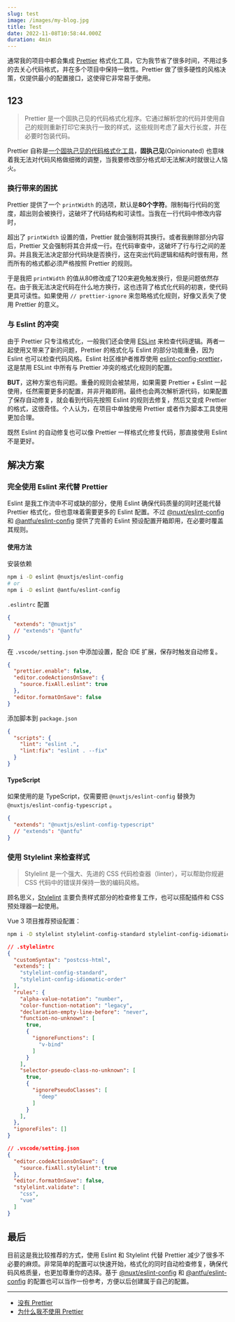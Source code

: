 ```yaml
---
slug: test
image: /images/my-blog.jpg
title: Test
date: 2022-11-08T10:58:44.000Z
duration: 4min
---
```


通常我的项目中都会集成 [Prettier](https://prettier.io/) 格式化工具，它为我节省了很多时间，不用过多的去关心代码格式，并在多个项目中保持一致性。Prettier 做了很多硬性的风格决策，仅提供最小的配置接口，这使得它非常易于使用。

## 123

> Prettier 是一个固执己见的代码格式化程序。它通过解析您的代码并使用自己的规则重新打印它来执行一致的样式，这些规则考虑了最大行长度，并在必要时包装代码。

Prettier 自称是[一个固执己见的代码格式化工具](https://github.com/prettier/prettier)，**固执己见**(Opinionated) 也意味着我无法对代码风格做细微的调整，当我要修改部分格式却无法解决时就很让人恼火。

### 换行带来的困扰

Prettier 提供了一个 `printWidth` 的选项，默认是**80个字符**。限制每行代码的宽度，超出则会被换行，这破坏了代码结构和可读性。当我在一行代码中修改内容时，

超出了 `printWidth` 设置的值，Prettier 就会强制将其换行。或者我删除部分内容后，Prettier 又会强制将其合并成一行。在代码审查中，这破坏了行与行之间的差异。并且我无法决定部分代码块是否换行，这在突出代码逻辑和结构时很有用，然而所有的格式都必须严格按照 Prettier 的规则。

于是我把 `printWidth` 的值从80修改成了120来避免触发换行，但是问题依然存在。由于我无法决定代码在什么地方换行，这也违背了格式化代码的初衷，使代码更具可读性。如果使用 `// prettier-ignore` 来忽略格式化规则，好像又丢失了使用 Prettier 的意义。

### 与 Eslint 的冲突

由于 Prettier 只专注格式化，一般我们还会使用 [ESLint](http://eslint.cn/) 来检查代码逻辑。两者一起使用又带来了新的问题，Prettier 的格式化与 Eslint 的部分功能重叠，因为 Eslint 也可以检查代码风格。Eslint 社区维护者推荐使用 [eslint-config-prettier](https://github.com/prettier/eslint-config-prettier)，这是禁用 ESLint 中所有与 Prettier 冲突的格式化规则的配置。

**BUT**，这种方案也有问题。重叠的规则会被禁用，如果需要 Prettier + Eslint 一起使用，任然需要更多的配置，并非开箱即用。最终也会两次解析源代码，如果配置了保存自动修复，就会看到代码先按照 Eslint 的规则去修复，然后又变成 Prettier 的格式，这很奇怪。个人认为，在项目中单独使用 Prettier 或者作为脚本工具使用更加合理。

既然 Eslint 的自动修复也可以像 Prettier 一样格式化修复代码，那直接使用 Eslint 不是更好。

## 解决方案

### 完全使用 Eslint 来代替 Prettier

Eslint 是我工作流中不可或缺的部分，使用 Eslint 确保代码质量的同时还能代替 Prettier 格式化，但也意味着需要更多的 Eslint 配置。不过 [@nuxt/eslint-config](https://github.com/nuxt/eslint-config) 和 [@antfu/eslint-config](https://github.com/antfu/eslint-config) 提供了完善的 Eslint 预设配置开箱即用，在必要时覆盖其规则。

#### 使用方法

安装依赖

```bash
npm i -D eslint @nuxtjs/eslint-config
# or
npm i -D eslint @antfu/eslint-config
```

`.eslintrc` 配置

```json
{
  "extends": "@nuxtjs"
  // "extends": "@antfu"
}
```

在 `.vscode/setting.json` 中添加设置，配合 IDE 扩展，保存时触发自动修复。

```json
{
  "prettier.enable": false,
  "editor.codeActionsOnSave": {
    "source.fixAll.eslint": true
  },
  "editor.formatOnSave": false
}
```

添加脚本到 `package.json`

```json
{
  "scripts": {
    "lint": "eslint .",
    "lint:fix": "eslint . --fix"
  }
}
```

#### TypeScript

如果使用的是 TypeScript，仅需要把 `@nuxtjs/eslint-config` 替换为 `@nuxtjs/eslint-config-typescript` 。

```json
{
  "extends": "@nuxtjs/eslint-config-typescript"
  // "extends": "@antfu"
}
```

### 使用 Stylelint 来检查样式

> Stylelint 是一个强大、先进的 CSS 代码检查器（linter），可以帮助你规避 CSS 代码中的错误并保持一致的编码风格。

顾名思义，[Stylelint](https://stylelint.io/) 主要负责样式部分的检查修复工作，也可以搭配插件和 CSS 预处理器一起使用。

Vue 3 项目推荐预设配置：

```bash
npm i -D stylelint stylelint-config-standard stylelint-config-idiomatic-order postcss-html
```

```json
// .stylelintrc
{
  "customSyntax": "postcss-html",
  "extends": [
    "stylelint-config-standard",
    "stylelint-config-idiomatic-order"
  ],
  "rules": {
    "alpha-value-notation": "number",
    "color-function-notation": "legacy",
    "declaration-empty-line-before": "never",
    "function-no-unknown": [
      true,
      {
        "ignoreFunctions": [
          "v-bind"
        ]
      }
    ],
    "selector-pseudo-class-no-unknown": [
      true,
      {
        "ignorePseudoClasses": [
          "deep"
        ]
      }
    ],
  },
  "ignoreFiles": []
}
```

```json
// .vscode/setting.json
{
  "editor.codeActionsOnSave": {
    "source.fixAll.stylelint": true
  },
  "editor.formatOnSave": false,
  "stylelint.validate": [
    "css",
    "vue"
  ]
}
```

## 最后

目前这是我比较推荐的方式，使用 Eslint 和 Stylelint 代替 Prettier 减少了很多不必要的麻烦。非常简单的配置可以快速开始，格式化的同时自动检查修复，确保代码风格质量，也更加尊重你的选择。基于 [@nuxt/eslint-config](https://github.com/nuxt/eslint-config) 和 [@antfu/eslint-config](https://github.com/antfu/eslint-config) 的配置也可以当作一份参考，方便以后创建属于自己的配置。

---

- [没有 Prettier](https://v3.nuxtjs.org/community/contribution#no-prettier)
- [为什么我不使用 Prettier](https://antfu.me/posts/why-not-prettier-zh)
